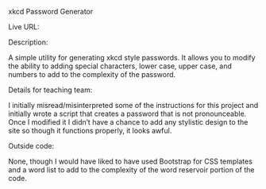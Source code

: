 xkcd Password Generator

Live URL:


Description:

A simple utility for generating xkcd style passwords. It allows you to modify the ability to adding special characters, lower case, upper case, and numbers to add to the complexity of the password.

Details for teaching team:

I initially misread/misinterpreted some of the instructions for this project and initially wrote a script that creates a password that is not pronounceable. Once I modified it I didn’t have a chance to add any stylistic design to the site so though it functions properly, it looks awful.


Outside code:

None, though I would have liked to have used Bootstrap for CSS templates and a word list to add to the complexity of the word reservoir portion of the code.



